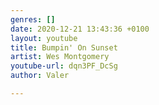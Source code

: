 ```yaml
---
genres: []
date: 2020-12-21 13:43:36 +0100
layout: youtube
title: Bumpin' On Sunset
artist: Wes Montgomery
youtube-url: dqn3PF_DcSg
author: Valer

---
```

